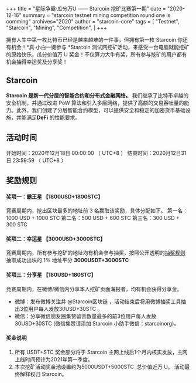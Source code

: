 +++
title = "星际争霸·瓜分万U  ——  Starcoin 挖矿比赛第一期"
date = "2020-12-16"
summary = "starcoin testnet mining competition round one is comming"
archives="2020"
author = "starcoin-core"
tags = [
    "Testnet",
    "Starcoin",
	"Mining",
	"Competition",
]
+++

拥有人生中第一枚比特币已经是越来越难的一件事，但拥有第一枚 Starcoin 你还有机会！*真·小白一键参与 *Starcoin 测试网挖矿活动，来感受一台电脑就能挖矿的原始快乐，瓜分价值万 U 奖金！不仅算力大牛有奖，所有参与挖矿的用户都有机会抽得幸运奖及分享奖！

## Starcoin
**Starcoin 是新一代分层的智能合约和分布式金融网络。** 我们继承了比特币卓越的安全机制，并通过改进 PoW 算法和引入多层网络，提供了高额的交易吞吐量的能力。此外，我们创建了分层智能合约模型，可以提供安全和稳定的加密货币基础设施，并能满足**DeFi** 的性能要求。

## 活动时间
开始时间：2020年12月18日 00:00:00 （ UTC+8 ）
结束时间：2020月12日31日 23:59:59 （ UTC+8 ）

## 奖励规则
#### 奖项一：霸王星 【1800USD+1800STC】
竞赛周期内，挖出区块最多的地址前 3 名赢取该奖励，具体分配如下。
第一名：1000 USD + 1000 STC
第二名：500 USD + 600 STC
第三名：300 USD + 300 STC

#### 奖项二：幸运星 【3000USD+3000STC】
竞赛周期内，所有参与挖矿的地址均有机会参与抽奖，按照公开透明的[抽奖规则](https://github.com/starcoinorg/stcmint-fight) 抽取成功出块的 1% 地址平分 **3000USDT+3000STC**

#### 奖项三：分享星 【180USD+180STC】
竞赛周期内，在微博/微信内分享本人挖矿页面海报者，均有机会获得分享金。

+ 微博：发布微博关注并 @Starcoin区块链 ，活动结束后将用微博抽奖工具抽出3位用户每人发放30USD+30STC 。
+ 微信：分享微信朋友圈集赞留言数量最多的前3位用户每人发放30USD+30STC (微信集赞请添加 Starcoin 小助手微信：starcoinorg)。

#### 奖金说明

1. 所有 USDT+STC 奖金部分将于 Starcoin 主网上线后1个月内核实发放，主网上线时间预计为2021年第一季度。
2. 本次挖矿活动奖金池设置约为5000USDT+5000STC ,总价值近万 U。 活动最终解释权归 Starcoin。
